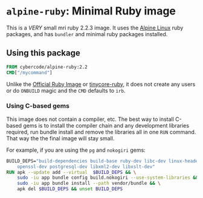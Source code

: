# `alpine-ruby`: Minimal Ruby image

This is a *VERY* small mri ruby 2.2.3 image. It uses the [Alpine Linux](https://www.alpinelinux.org) ruby packages, and has `bundler` and minimal ruby packages installed.

## Using this package
 
``` Dockerfile
FROM cybercode/alpine-ruby:2.2
CMD["/mycommand"]
```

Unlike the [Official Ruby Image](https://hub.docker.com/_/ruby/) or [tinycore-ruby](https://hub.docker.com/r/tatsushid/tinycore-ruby/), it does not create any users or do `ONBUILD` magic and the `CMD` defaults to `irb`.

### Using C-based gems

This image does not contain a compiler, etc. The best way to install C-based gems is to install the compiler chain and any development libraries required, run bundle install and remove the libraries all in one `RUN` command. That way the the final image will stay small.

For example,  if you are using the `pg` and `nokogiri` gems:

``` Dockerfile
BUILD_DEPS="build-dependencies build-base ruby-dev libc-dev linux-headers \
    openssl-dev postgresql-dev libxml2-dev libxslt-dev"
RUN apk --update add --virtual  $BUILD_DEPS && \
    sudo -iu app bundle config build.nokogiri --use-system-libraries && \
    sudo -iu app bundle install --path vendor/bundle && \
    apk del $BUILD_DEPS && unset BUILD_DEPS
```
